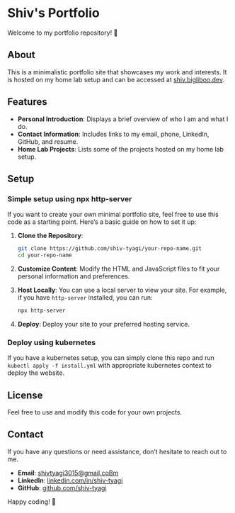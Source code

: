 # Shiv's Portfolio

Welcome to my portfolio repository! 🎉

## About

This is a minimalistic portfolio site that showcases my work and interests. It is hosted on my home lab setup and can be accessed at [shiv.bigliboo.dev](https://shiv.bigliboo.dev).

## Features

- **Personal Introduction**: Displays a brief overview of who I am and what I do.
- **Contact Information**: Includes links to my email, phone, LinkedIn, GitHub, and resume.
- **Home Lab Projects**: Lists some of the projects hosted on my home lab setup.

## Setup

### Simple setup using npx http-server

If you want to create your own minimal portfolio site, feel free to use this code as a starting point. Here’s a basic guide on how to set it up:

1. **Clone the Repository**:
    ```bash
    git clone https://github.com/shiv-tyagi/your-repo-name.git
    cd your-repo-name
    ```

2. **Customize Content**:
   Modify the HTML and JavaScript files to fit your personal information and preferences.

3. **Host Locally**:
   You can use a local server to view your site. For example, if you have `http-server` installed, you can run:
    ```bash
    npx http-server
    ```

4. **Deploy**:
   Deploy your site to your preferred hosting service. 

### Deploy using kubernetes

If you have a kubernetes setup, you can simply clone this repo and run `kubectl apply -f install.yml` with appropriate kubernetes context to deploy the website.

## License

Feel free to use and modify this code for your own projects. 

## Contact

If you have any questions or need assistance, don’t hesitate to reach out to me.

- **Email**: shivtyagi3015@gmail.coBm
- **LinkedIn**: [linkedin.com/in/shiv-tyagi](https://linkedin.com/in/shiv-tyagi)
- **GitHub**: [github.com/shiv-tyagi](https://github.com/shiv-tyagi)

Happy coding! 🚀
